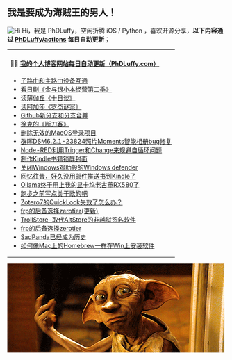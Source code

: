 ## 我是要成为海贼王的男人！

<img src='https://qpluspicture.oss-cn-beijing.aliyuncs.com/6LjjQA/Hi.gif' alt='Hi' width="24"/> Hi，我是 PhDLuffy，空闲折腾 iOS / Python ，喜欢开源分享，**以下内容通过 <a href="https://github.com/PhDLuffy/PhDLuffy/actions" target="_blank">PhDLuffy/actions</a> 每日自动更新**；

<table>
<td>

#### 🤹‍♀️ <a href="https://phdluffy.com/" target="_blank">我的个人博客网站每日自动更新（PhDLuffy.com）</a>

<!-- blog starts -->
* <a href='https://PhDLuffy.github.io/2025/06/24/static-route-reverse/' target='_blank'>子路由和主路由设备互通</a>
* <a href='https://PhDLuffy.github.io/2025/05/02/Akinai-Seiden-Kin-to-Gin/' target='_blank'>看日剧《金与银小本经营第二季》</a>
* <a href='https://PhDLuffy.github.io/2025/04/28/Decameron-Boccaccio/' target='_blank'>读薄伽丘《十日谈》</a>
* <a href='https://PhDLuffy.github.io/2025/04/07/Agatha-The-Murder-of-Roger-Ackroyd/' target='_blank'>读阿加莎《罗杰谜案》</a>
* <a href='https://PhDLuffy.github.io/2025/04/03/github-branch-merge/' target='_blank'>Github新分支和分支合并</a>
* <a href='https://PhDLuffy.github.io/2025/04/03/Tsui-Hark-The-Blade/' target='_blank'>徐克的《断刀客》</a>
* <a href='https://PhDLuffy.github.io/2025/03/15/macos-login-items-background-tasks/' target='_blank'>删除无效的MacOS登录项目</a>
* <a href='https://PhDLuffy.github.io/2024/12/26/synology-dsm-moments-face/' target='_blank'>群晖DSM6.2.1-23824照片Moments智能相册bug修复</a>
* <a href='https://PhDLuffy.github.io/2024/12/22/home-assistant-node-red-trigger-change/' target='_blank'>Node-RED利用Trigger和Change来规避自循环问题</a>
* <a href='https://PhDLuffy.github.io/2024/11/02/kindle-calibre-bookcover-lockscreen/' target='_blank'>制作Kindle书籍锁屏封面</a>
* <a href='https://PhDLuffy.github.io/2024/09/06/windows-defender-Defender-Control/' target='_blank'>关闭Windows鸡肋般的Windows defender</a>
* <a href='https://PhDLuffy.github.io/2024/09/04/kindle-calibre-mail/' target='_blank'>回忆往昔，好久没用邮件推送书到Kindle了</a>
* <a href='https://PhDLuffy.github.io/2024/08/08/ollama-rx580-egpu-amd/' target='_blank'>Ollama终于用上我的显卡坞老古董RX580了</a>
* <a href='https://PhDLuffy.github.io/2024/08/05/neteasemusic-ncm-mp3-applemusic/' target='_blank'>跑步之前写点关于歌的吧</a>
* <a href='https://PhDLuffy.github.io/2024/06/12/zotero-quicklook-mac-actions-tags/' target='_blank'>Zotero7的QuickLook失效了怎么办？</a>
* <a href='https://PhDLuffy.github.io/2023/10/07/zerotier-planet-docker/' target='_blank'>frp的后备选择zerotier(更新)</a>
* <a href='https://PhDLuffy.github.io/2023/10/06/trollstore-ios-ipa/' target='_blank'>TrollStore-取代AltStore的非越狱签名软件</a>
* <a href='https://PhDLuffy.github.io/2023/08/13/zerotier-planet-docker/' target='_blank'>frp的后备选择zerotier</a>
* <a href='https://PhDLuffy.github.io/2023/08/02/ehentai-exhentai-sadpanda/' target='_blank'>SadPanda已经成为历史</a>
* <a href='https://PhDLuffy.github.io/2023/07/31/scoop-win-wiztree/' target='_blank'>如何像Mac上的Homebrew一样在Win上安装软件</a>
<!-- blog ends -->

</td>
</table>

![多比点赞手势](https://raw.githubusercontent.com/PhDLuffy/PicGo/master/img/多比.gif)